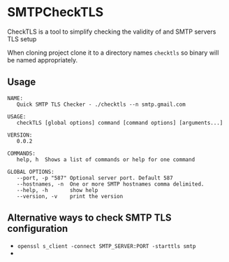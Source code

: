 # SMTPCheckTLS

CheckTLS is a tool to simplify checking the validity of and SMTP servers TLS setup

When cloning project clone it to a directory names `checktls` so binary will be named appropriately.


## Usage

```
NAME:
   Quick SMTP TLS Checker - ./checktls --n smtp.gmail.com

USAGE:
   checkTLS [global options] command [command options] [arguments...]
   
VERSION:
   0.0.2
   
COMMANDS:
   help, h	Shows a list of commands or help for one command
   
GLOBAL OPTIONS:
   --port, -p "587"	Optional server port. Default 587
   --hostnames, -n 	One or more SMTP hostnames comma delimited.
   --help, -h		show help
   --version, -v	print the version

```


## Alternative ways to check SMTP TLS configuration

* `openssl s_client -connect SMTP_SERVER:PORT -starttls smtp`
* 

